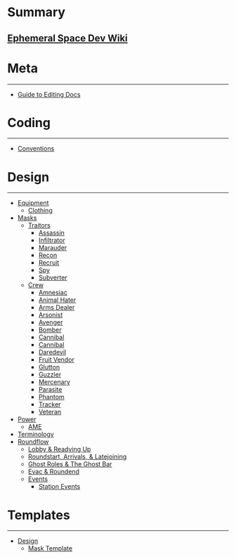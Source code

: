 # Summary

## [Ephemeral Space Dev Wiki](introduction.md)

Meta
====
---
- [Guide to Editing Docs](meta/guide-to-editing-docs.md)

Coding
====
---
- [Conventions](coding/code-conventions.md)

Design
====
---
- [Equipment]()
  - [Clothing](design/equipment/clothing.md)
- [Masks](design/masks/masks.md)
  - [Traitors](design/masks/traitors.md)
    - [Assassin](design/masks/traitor/assassin.md)
    - [Infiltrator](design/masks/traitor/infiltrator.md)
    - [Marauder](design/masks/traitor/marauder.md)
    - [Recon](design/masks/traitor/recon.md)
    - [Recruit](design/masks/traitor/recruit.md)
    - [Spy](design/masks/traitor/spy.md)
    - [Subverter](design/masks/traitor/subverter.md)
  - [Crew](design/masks/crew.md)
    - [Amnesiac](design/masks/crew/amnesiac.md)
    - [Animal Hater](design/masks/crew/animal-hater.md)
    - [Arms Dealer](design/masks/crew/arms-dealer.md)
    - [Arsonist](design/masks/crew/arsonist.md)
    - [Avenger](design/masks/crew/avenger.md)
    - [Bomber](design/masks/crew/bomber.md)
    - [Cannibal](design/masks/crew/cannibal.md)
    - [Cannibal](design/masks/crew/citizen.md)
    - [Daredevil](design/masks/crew/daredevil.md)
    - [Fruit Vendor](design/masks/crew/fruit-vendor.md)
    - [Glutton](design/masks/crew/glutton.md)
    - [Guzzler](design/masks/crew/guzzler.md)
    - [Mercenary](design/masks/crew/mercenary.md)
    - [Parasite](design/masks/crew/parasite.md)
    - [Phantom](design/masks/crew/phantom.md)
    - [Tracker](design/masks/crew/tracker.md)
    - [Veteran](design/masks/crew/veteran.md)
- [Power]()
  - [AME](design/power/antimatter-engine.md)
- [Terminology](design/terminology.md)
- [Roundflow]()
  - [Lobby & Readying Up](design/roundflow/lobby-readying-up.md)
  - [Roundstart, Arrivals, & Latejoining](design/roundflow/roundstart-arrivals-latejoining.md)
  - [Ghost Roles & The Ghost Bar](design/roundflow/ghost-roles-ghost-bar.md)
  - [Evac & Roundend](design/roundflow/evac-roundend.md)
  - [Events]()
    - [Station Events](design/roundflow/station-events.md)

Templates
====
---
- [Design]()
  - [Mask Template](templates/docs/mask-template.md)
